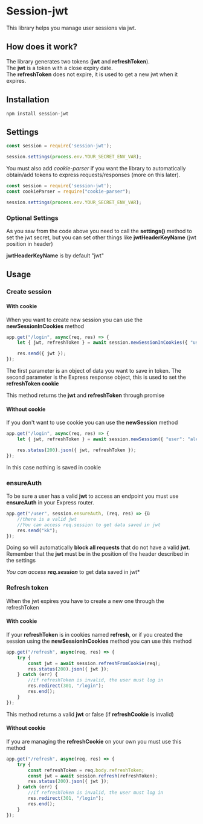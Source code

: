 # Session-jwt

This library helps you manage user sessions via jwt.

## How does it work?

The library generates two tokens (**jwt** and **refreshToken**).  
The **jwt** is a token with a close expiry date.  
The **refreshToken** does not expire, it is used to get a new jwt when it expires.

## Installation

```shell
npm install session-jwt
```

## Settings

```js
const session = require('session-jwt');

session.settings(process.env.YOUR_SECRET_ENV_VAR);
```

You must also add *cookie-parser* if you want the library to automatically obtain/add tokens to express requests/responses (more on this later).

```js
const session = require('session-jwt');
const cookieParser = require("cookie-parser");

session.settings(process.env.YOUR_SECRET_ENV_VAR);
```

### Optional Settings

As you saw from the code above you need to call the **settings()** method to set the jwt secret, but you can set other things like **jwtHeaderKeyName** (jwt position in header)

**jwtHeaderKeyName** is by default "jwt"

## Usage

### Create session

#### With cookie

When you want to create new session you can use the **newSessionInCookies** method 

```js
app.get("/login", async(req, res) => {
    let { jwt, refreshToken } = await session.newSessionInCookies({ "user": "ale" }, res, "user");

    res.send({ jwt });
});
```

The first parameter is an object of data you want to save in token.
The second parameter is the Express response object, this is used to set the **refreshToken cookie**

This method returns the **jwt** and **refreshToken** through promise

#### Without cookie

If you don't want to use cookie you can use the **newSession** method

```js
app.get("/login", async(req, res) => {
    let { jwt, refreshToken } = await session.newSession({ "user": "ale" }, "user");

    res.status(200).json({ jwt, refreshToken });
});
```

In this case nothing is saved in cookie

### ensureAuth

To be sure a user has a valid **jwt** to access an endpoint you must use **ensureAuth** in your Express router. 

```js
app.get("/user", session.ensureAuth, (req, res) => {ù
	//there is a valid jwt
    //You can access req.session to get data saved in jwt
    res.send("kk");
});
```

Doing so will automatically **block all requests** that do not have a valid **jwt**. Remember that the **jwt** must be in the position of the header described in the settings

*You can access **req.session*** to get data saved in jwt*

### Refresh token

When the jwt expires you have to create a new one through the refreshToken

#### With cookie

If your **refreshToken** is in cookies named **refresh**, or if you created the session using the **newSessionInCookies** method you can use this method

```js
app.get("/refresh", async(req, res) => {
    try {
        const jwt = await session.refreshFromCookie(req);
        res.status(200).json({ jwt });
    } catch (err) {
    	//if refreshToken is invalid, the user must log in
        res.redirect(301, "/login");
        res.end();
    }
});
```

This method returns a valid **jwt** or false (if **refreshCookie** is invalid)

#### Without cookie

If you are managing the **refreshCookie** on your own you must use this method

```js
app.get("/refresh", async(req, res) => {
    try {
        const refreshToken = req.body.refreshToken;
        const jwt = await session.refresh(refreshToken);
        res.status(200).json({ jwt });
    } catch (err) {
        //if refreshToken is invalid, the user must log in
        res.redirect(301, "/login");
        res.end();
    }
});
```